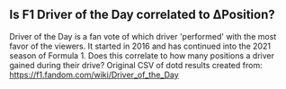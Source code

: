 ## Is F1 Driver of the Day correlated to ΔPosition?
Driver of the Day is a fan vote of which driver 'performed' with the most favor of the viewers. It started in 2016 and has continued into the 2021 season of Formula 1. Does this correlate to how many positions a driver gained during their drive?
Original CSV of dotd results created from: https://f1.fandom.com/wiki/Driver_of_the_Day
